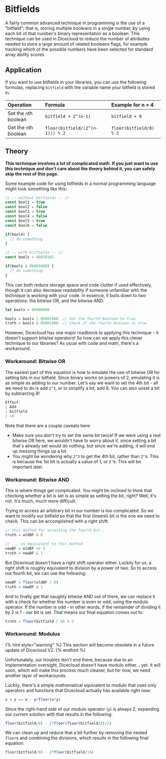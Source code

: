 # Bitfields

A fairly common advanced technique in programming is the use of a "bitfield"; that is, storing multiple booleans in a single number, by using each bit of that number's binary representation as a boolean. This technique can be used in Dicecloud to reduce the number of attributes needed to store a large amount of related booleans flags, for example tracking which of the possible numbers have been selected for standard array ability scores.

## Application

If you want to use bitfields in your libraries, you can use the following formulas, replacing `bitfield` with the variable name your bitfield is stored in.

| Operation | Formula | Example for n = 4 |
| :--- | :--- | :--- |
| Set the `n`th boolean | `bitfield + 2^(n-1)` | `bitfield + 8` |
| Get the `n`th boolean | `floor(bitfield/(2^(n-1))) % 2` | `floor(bitfield/8) % 2` |

## Theory

**This technique involves a lot of complicated math. If you just want to use this technique and don't care about the theory behind it, you can safely skip the rest of this page.**

Some example code for using bitfields in a normal programming language might look something like this:

```javascript
// -- without bitfields -- //
const bool1 = true
const bool2 = false
const bool3 = true
const bool4 = false
const bool5 = true
const bool6 = false

if(bool4) {
  // do something
}

// -- with bitfields -- //
const bools = 0b010101

if(bools & 0b001000) {
  // do something
}
```

This can both reduce storage space and code clutter if used effectively, though it can also decrease readability if someone unfamiliar with the technique is working with your code. In essence, it boils down to two operations: the bitwise OR, and the bitwise AND.

```javascript
let bools = 0b000000

bools = bools | 0b001000  // Set the fourth boolean to true
truth = bools & 0b001000  // Check if the fourth boolean is true
```

However, Dicecloud has one major roadblock to applying this technique - it doesn't support bitwise operators! So how can we apply this clever technique to our libraries? As usual with code and math, there's a workaround.

### Workaround: Bitwise OR

The easiest part of this equation is how to emulate the use of bitwise OR for setting bits in our bitfield. Since binary works on powers of 2, emulating it is as simple as adding to our number. Let's say we want to set the 4th bit - all we need to do is add `2^3`, or to simplify a bit, add 8. You can also unset a bit by subtracting 8!

```javascript
Effect:
| Add
| bitfield
| +8
```

Note that there are a couple caveats here:

* Make sure you don't try to set the same bit twice! If we were using a real bitwise OR here, we wouldn't have to worry about it, since setting a bit that's already set would do nothing, but since we're adding, it will end up messing things up a lot.
* You might be wondering why `2^3` to get the 4th bit, rather than `2^4`. This is because the 1st bit is actually a value of 1, or `2^0`. This will be important later.

### Workaround: Bitwise AND

This is where things get complicated. You might be inclined to think that checking whether a bit is set is as simple as setting the bit, right? Well, it's not. It's much, much more difficult.

Trying to access an arbitrary bit in our number is too complicated. So we want to modify our bitfield so that the first \(lowest\) bit is the one we need to check. This can be accomplished with a right shift:

```javascript
// this method for accessing the fourth bit...
truth = oldBF & 8

// ... is equivalent to this method
newBF = oldBF >> 3
truth = newBF & 1
```

But Dicecloud doesn't have a right shift operator either. Luckily for us, a right shift is roughly equivalent to division by a power of two. So to access our fourth bit, we can use the following:

```javascript
newBF = floor(oldBF / 8)
truth = newBF & 1
```

And to finally get that naughty bitwise AND out of there, we can replace it with a check for whether the number is even or odd, using the modulo operator. If the number is odd - in other words, if the remainder of dividing it by 2 is 1 - our bit is set. That means our final equation comes out to:

```javascript
truth = floor(bitfield / 8) % 2
```

### Workaround: Modulus

{% hint style="warning" %}
This section will become obsolete in a future update of Dicecloud V2.
{% endhint %}

Unfortunately, our troubles don't end there, because due to an implementation oversight, Dicecloud doesn't have modulo either... yet. It will soon, which will make this process much cleaner, but for now, we need another layer of workarounds.

Luckily, there's a simple mathematical equivalent to modulo that uses only operators and functions that Dicecloud actually has available right now:

```javascript
x % y == x - y*floor(x/y)
```

Since the right-hand side of our modulo operator \(`y`\) is always 2, expanding our current solution with that results in the following:

```javascript
floor(bitfield/8) - 2*floor(floor(bitfield/8)/2)
```

We can clean up and reduce that a bit further by removing the nested `floor`s and combining the divisions, which results in the following final equation:

```javascript
floor(bitfield/8) - 2*floor(bitfield/16)
```

